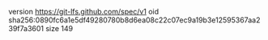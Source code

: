 version https://git-lfs.github.com/spec/v1
oid sha256:0890fc6a1e5df49280780b8d6ea08c22c07ec9a19b3e12595367aa239f7a3601
size 149
